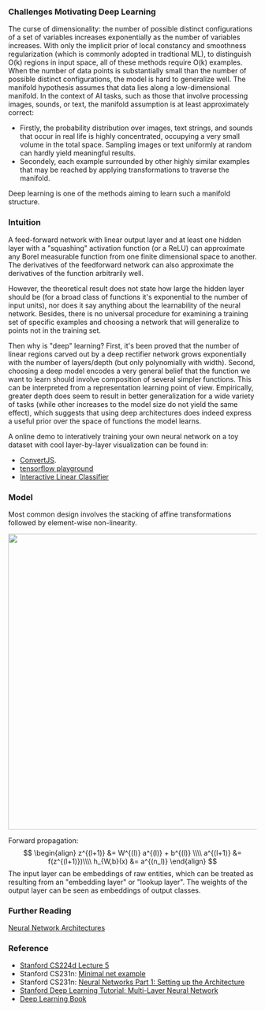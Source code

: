 ### Challenges Motivating Deep Learning
The curse of dimensionality: the number of possible distinct configurations of a set of variables increases exponentially as the number of variables increases.
With only the implicit prior of local constancy and smoothness regularization (which is commonly adopted in tradtional ML), to distinguish O(k) regions in input space, all of these methods require O(k) examples. When the number of data points is substantially small than the number of possible distinct configurations, the model is hard to generalize well.
The manifold hypothesis assumes that data lies along a low-dimensional manifold. In the context of AI tasks, such as those that involve processing images, sounds, or text, the manifold assumption is at least approximately correct: 
* Firstly, the probability distribution over images, text strings, and sounds that occur in real life is highly concentrated, occupying a very small volume in the total space. Sampling images or text uniformly at random can hardly yield meaningful results.
* Secondely, each example surrounded by other highly similar examples that may be reached by applying transformations to traverse the manifold.

Deep learning is one of the methods aiming to learn such a manifold structure.
### Intuition
A feed-forward network with linear output layer and at least one hidden layer with a "squashing" activation function (or a ReLU) can approximate any Borel measurable function from one finite dimensional space to another. The derivatives of the feedforward network can also approximate the derivatives of the function arbitrarily well. 

However, the theoretical result does not state how large the hidden layer should be (for a broad class of functions it's exponential to the number of input units), nor does it say anything about the learnability of the neural network. Besides, there is no universal procedure for examining a training set of specific examples and choosing a network that will generalize to points not in the training set.

Then why is "deep" learning? First, it's been proved that the number of linear regions carved out by a deep rectifier network grows exponentially with the number of layers/depth (but only polynomially with width). Second, choosing a deep model encodes a very general belief that the function we want to learn should involve composition of several simpler functions. This can be interpreted from a representation learning point of view. Empirically, greater depth does seem to result in better generalization for a wide variety of tasks (while other increases to the model size do not yield the same effect), which suggests that using deep architectures does indeed express a useful prior over the space of functions the model learns.

A online demo to interatively training your own neural network on a toy dataset with cool layer-by-layer visualization can be found in: 
* [ConvertJS](http://cs.stanford.edu/people/karpathy/convnetjs/demo/classify2d.html).
* [tensorflow playground](http://playground.tensorflow.org/)
* [Interactive Linear Classifier](http://vision.stanford.edu/teaching/cs231n-demos/linear-classify/)

### Model
Most common design involves the stacking of affine transformations followed by element-wise non-linearity.

<div align="center">
<img src="resources/nn.png" width="600">
</div>


Forward propagation:
$$
\begin{align}
z^{(l+1)} &= W^{(l)} a^{(l)} + b^{(l)}   \\\\
a^{(l+1)} &= f(z^{(l+1)})\\\\
h_{W,b}(x) &= a^{(n_l)}
\end{align}
$$
The input layer can be embeddings of raw entities, which can be treated as resulting from an "embedding layer" or "lookup layer". The weights of the output layer can be seen as embeddings of output classes.

### Further Reading
[Neural Network Architectures](https://culurciello.github.io/tech/2016/06/04/nets.html)

### Reference
- [Stanford CS224d Lecture 5](http://cs224d.stanford.edu/lectures/CS224d-Lecture5.pdf)
- Stanford CS231n: [Minimal net example](http://cs231n.github.io/neural-networks-case-study/)
- Stanford CS231n: [Neural Networks Part 1: Setting up the Architecture](http://cs231n.github.io/neural-networks-1/#intro)
- [Stanford Deep Learning Tutorial: Multi-Layer Neural Network](http://ufldl.stanford.edu/tutorial/supervised/MultiLayerNeuralNetworks/)
- [Deep Learning Book](http://www.deeplearningbook.org/)
